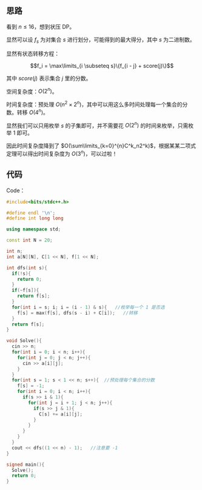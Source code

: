 ## 思路

看到 $n \le 16$，想到状压 DP。

显然可以设 $f_s$ 为对集合 $s$ 进行划分，可能得到的最大得分，其中 $s$ 为二进制数。

显然有状态转移方程：

$$f_i = \max\limits_{i \subseteq s}\{f_{i - j} + score(j)\}$$

其中 $score(j)$ 表示集合 $j$ 里的分数。

空间复杂度：$O(2^n)$。

时间复杂度：预处理 $O(n^2 \times 2^n)$，其中可以用这么多时间处理每一个集合的分数。转移 $O(4^n)$。

显然我们可以只用枚举 $s$ 的子集即可，并不需要花 $O(2^n)$ 的时间来枚举，只需枚举 $1$ 即可。

因此时间复杂度降到了 $O(\sum\limits_{k=0}^{n}C^k_n2^k)$，根据某某二项式定理可以得出时间复杂度为 $O(3^n)$，可以过啦！

## 代码

Code：

```cpp
#include<bits/stdc++.h>

#define endl '\n';
#define int long long

using namespace std;

const int N = 20;

int n;
int a[N][N], C[1 << N], f[1 << N];

int dfs(int s){
  if(!s){
    return 0;
  }
  if(~f[s]){
    return f[s];
  }
  for(int i = s; i; i = (i - 1) & s){   //枚举每一个 1 是否选
    f[s] = max(f[s], dfs(s - i) + C[i]);   //转移
  }
  return f[s];
}

void Solve(){
  cin >> n;
  for(int i = 0; i < n; i++){
    for(int j = 0; j < n; j++){
      cin >> a[i][j];
    }
  }
  for(int s = 1; s < 1 << n; s++){  //预处理每个集合的分数
    f[s] = -1;
    for(int i = 0; i < n; i++){
      if(s >> i & 1){
        for(int j = i + 1; j < n; j++){
          if(s >> j & 1){
            C[s] += a[i][j];
          }
        }
      }
    }
  }
  cout << dfs((1 << n) - 1);   //注意要 -1
}

signed main(){
  Solve();
  return 0;
}
```